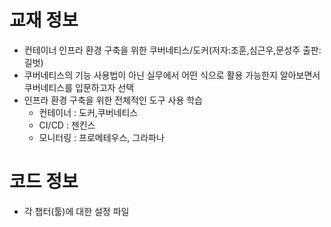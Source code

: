 # 교재 정보
- 컨테이너 인프라 환경 구축을 위한 쿠버네티스/도커(저자:조훈,심근우,문성주 출판:길벗)
- 쿠버네티스의 기능 사용법이 아닌 실무에서 어떤 식으로 활용 가능한지 알아보면서 쿠버네티스를 입문하고자 선택
- 인프라 환경 구축을 위한 전체적인 도구 사용 학습
  - 컨테이너 : 도커,쿠버네티스
  - CI/CD : 젠킨스
  - 모니터링 : 프로메테우스, 그라파나

# 코드 정보
- 각 챕터(툴)에 대한 설정 파일